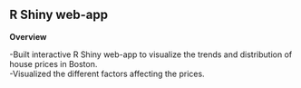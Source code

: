 ## R Shiny web-app

**Overview**

-Built interactive R Shiny web-app to visualize the trends and distribution of house prices in Boston.\
-Visualized the different factors affecting the prices.

